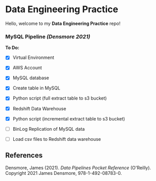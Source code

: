 # Data Engineering Practice

Hello, welcome to my **Data Engineering Practice** repo!

### MySQL Pipeline *(Densmore 2021)*
**To Do:**
- [x] Virtual Environment
- [x] AWS Account
- [x] MySQL database
- [x] Create table in MySQL
- [X] Python script (full extract table to s3 bucket)
- [x] Redshift Data Warehouse
- [x] Python script (incremental extract table to s3 bucket)
- [ ] BinLog Replication of MySQL data
- [ ] Load csv files to Redshift data warehouse


## References
Densmore, James (2021). *Data Pipelines Pocket Reference* (O'Reilly). Copyright 2021 James Densmore, 978-1-492-08783-0.
